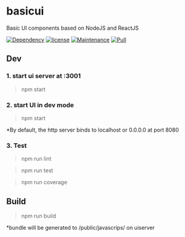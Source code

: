 # basicui 

Basic UI components based on NodeJS and ReactJS

[![Dependency](https://img.shields.io/badge/dependencies-up%20to%20date-green.svg)](https://github.com/lifengli/basicui)
[![license](https://img.shields.io/badge/license-MIT-blue.svg)](https://github.com/lifengli/basicui)
[![Maintenance](https://img.shields.io/badge/maintained-yes-orange.svg)](https://github.com/lifengli/basicui)
[![Pull](https://img.shields.io/badge/pull%20request-welcome-ff69b4.svg)](https://github.com/lifengli/basicui)

## Dev

### 1. start ui server at :3001

> npm start

### 2. start UI in dev mode

> npm start

*By default, the http server binds to localhost or 0.0.0.0 at port 8080

### 3. Test

> npm run lint

> npm run test

> npm run coverage

## Build

> npm run build

*bundle will be generated to /public/javascrips/ on uiserver

